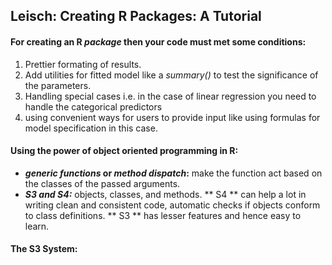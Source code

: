 ## Leisch: Creating R Packages: A Tutorial
#### For creating an R *package* then your code must met some conditions:
1. Prettier formating of results.
2. Add utilities for fitted model like a _summary()_ to test the significance of the parameters.
3. Handling special cases i.e. in the case of linear regression you need to handle the categorical predictors
4. using convenient ways for users to provide input like using formulas for model specification in this case.

#### Using the power of object oriented programming in R:

- ***generic functions* or *method dispatch*:** make the function act based on the classes of the passed arguments.
- ***S3 and S4:*** objects, classes, and methods. ** S4 ** can help a lot in writing clean and consistent code, automatic checks if objects conform to class definitions. ** S3 ** has lesser features and hence easy to learn.

#### The S3 System:

